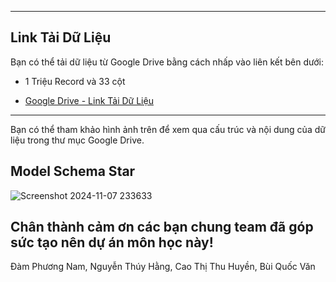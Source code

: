 
---

## Link Tải Dữ Liệu

Bạn có thể tải dữ liệu từ Google Drive bằng cách nhấp vào liên kết bên dưới:
- 1 Triệu Record và 33 cột

- [Google Drive - Link Tải Dữ Liệu](https://drive.google.com/drive/folders/1NoJJooV9QwAs69Vql5CkZ82RaGb2KuEr?usp=sharing)

---

Bạn có thể tham khảo hình ảnh trên để xem qua cấu trúc và nội dung của dữ liệu trong thư mục Google Drive.


## Model Schema Star
![Screenshot 2024-11-07 233633](https://github.com/user-attachments/assets/e4085d32-5190-4967-a636-a16215448107)


## Chân thành cảm ơn các bạn chung team đã góp sức tạo nên dự án môn học này!
Đàm Phương Nam, Nguyễn Thúy Hằng, Cao Thị Thu Huyền, Bùi Quốc Văn
